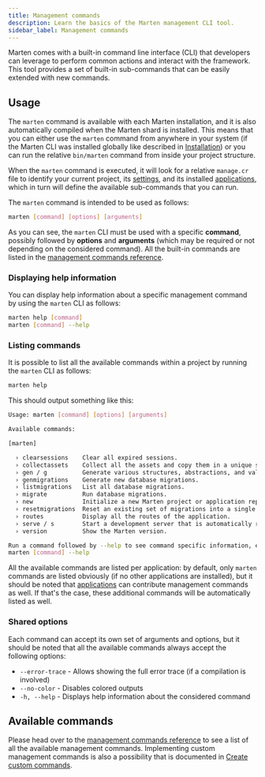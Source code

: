 ```yaml
---
title: Management commands
description: Learn the basics of the Marten management CLI tool.
sidebar_label: Management commands
---
```


Marten comes with a built-in command line interface (CLI) that developers can leverage to perform common actions and interact with the framework. This tool provides a set of built-in sub-commands that can be easily extended with new commands.

## Usage

The `marten` command is available with each Marten installation, and it is also automatically compiled when the Marten shard is installed. This means that you can either use the `marten` command from anywhere in your system (if the Marten CLI was installed globally like described in [Installation](../getting-started/installation.md)) or you can run the relative `bin/marten` command from inside your project structure.

When the `marten` command is executed, it will look for a relative `manage.cr` file to identify your current project, its [settings](./settings.md), and its installed [applications](./applications.md), which in turn will define the available sub-commands that you can run.

The `marten` command is intended to be used as follows:

```bash
marten [command] [options] [arguments]
```

As you can see, the `marten` CLI must be used with a specific **command**, possibly followed by **options** and **arguments** (which may be required or not depending on the considered command). All the built-in commands are listed in the [management commands reference](./reference/management-commands.md).

### Displaying help information

You can display help information about a specific management command by using the `marten` CLI as follows:

```bash
marten help [command]
marten [command] --help
```

### Listing commands

It is possible to list all the available commands within a project by running the `marten` CLI as follows:

```bash
marten help
```

This should output something like this:

```bash
Usage: marten [command] [options] [arguments]

Available commands:

[marten]

  › clearsessions    Clear all expired sessions.
  › collectassets    Collect all the assets and copy them in a unique storage.
  › gen / g          Generate various structures, abstractions, and values within an existing project.
  › genmigrations    Generate new database migrations.
  › listmigrations   List all database migrations.
  › migrate          Run database migrations.
  › new              Initialize a new Marten project or application repository.
  › resetmigrations  Reset an existing set of migrations into a single one.
  › routes           Display all the routes of the application.
  › serve / s        Start a development server that is automatically recompiled when source files change.
  › version          Show the Marten version.

Run a command followed by --help to see command specific information, ex:
marten [command] --help
```

All the available commands are listed per application: by default, only `marten` commands are listed obviously (if no other applications are installed), but it should be noted that [applications](./applications.md) can contribute management commands as well. If that's the case, these additional commands will be automatically listed as well.

### Shared options

Each command can accept its own set of arguments and options, but it should be noted that all the available commands always accept the following options:

* `--error-trace` - Allows showing the full error trace (if a compilation is involved)
* `--no-color` - Disables colored outputs
* `-h, --help` - Displays help information about the considered command

## Available commands

Please head over to the [management commands reference](./reference/management-commands.md) to see a list of all the available management commands. Implementing custom management commands is also a possibility that is documented in [Create custom commands](./how-to/create-custom-commands.md).
